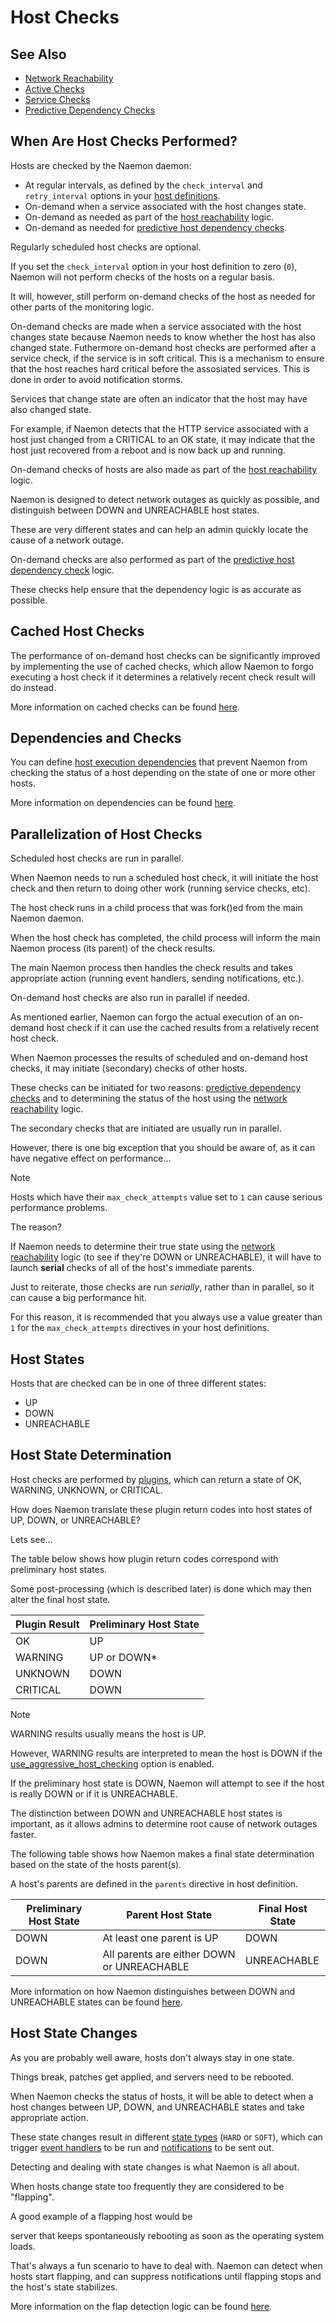 # Host Checks

## See Also
- [Network Reachability](networkreachability)
- [Active Checks](activechecks)
- [Service Checks](servicechecks)
- [Predictive Dependency Checks](dependencychecks)


## When Are Host Checks Performed?

Hosts are checked by the Naemon daemon:

- At regular intervals, as defined by the `check_interval` and `retry_interval` options in your [host definitions](objectdefinitions#host).
- On-demand when a service associated with the host changes state.
- On-demand as needed as part of the [host reachability](networkreachability) logic.
- On-demand as needed for [predictive host dependency checks](dependencychecks).


Regularly scheduled host checks are optional.

If you set the `check_interval` option in your host definition to zero (`0`), Naemon will not perform checks of the hosts on a regular basis.

It will, however, still perform on-demand checks of the host as needed for other parts of the monitoring logic.

On-demand checks are made when a service associated with the host changes state because Naemon needs to know whether the host has also changed state. Futhermore on-demand host checks are performed after a service check, if the service is in soft critical. This is a mechanism to ensure that the host reaches hard critical before the assosiated services. This is done in order to avoid notification storms.

Services that change state are often an indicator that the host may have also changed state.

For example, if Naemon detects that the HTTP service associated with a host just changed from a CRITICAL to an OK state, it may indicate that the host just recovered from a reboot and is now back up and running.

On-demand checks of hosts are also made as part of the [host reachability](networkreachability) logic.

Naemon is designed to detect network outages as quickly as possible, and distinguish between DOWN and UNREACHABLE host states.

These are very different states and can help an admin quickly locate the cause of a network outage.

On-demand checks are also performed as part of the [predictive host dependency check](dependencychecks) logic.

These checks help ensure that the dependency logic is as accurate as possible.

## Cached Host Checks

The performance of on-demand host checks can be significantly improved by implementing the use of cached checks, which allow Naemon to forgo executing a host check if it determines a relatively recent check result will do instead.

More information on cached checks can be found [here](cachedchecks).

## Dependencies and Checks

You can define [host execution dependencies](objectdefinitions#hostdependency) that prevent Naemon from checking the status of a host depending on the state of one or more other hosts.

More information on dependencies can be found [here](dependencies).

## Parallelization of Host Checks

Scheduled host checks are run in parallel.

When Naemon needs to run a scheduled host check, it will initiate the host check and then return to doing other work (running service checks, etc).

The host check runs in a child process that was fork()ed from the main Naemon daemon.

When the host check has completed, the child process will inform the main Naemon process (its parent) of the check results.

The main Naemon process then handles the check results and takes appropriate action (running event handlers, sending notifications, etc.).

On-demand host checks are also run in parallel if needed.

As mentioned earlier, Naemon can forgo the actual execution of an on-demand host check if it can use the cached results from a relatively recent host check.

When Naemon processes the results of scheduled and on-demand host checks, it may initiate (secondary) checks of other hosts.

These checks can be initiated for two reasons: [predictive dependency checks](dependencychecks) and to determining the status of the host using the [network reachability](networkreachability) logic.

The secondary checks that are initiated are usually run in parallel.

However, there is one big exception that you should be aware of, as it can have negative effect on performance...

> [!NOTE]
> Hosts which have their `max_check_attempts` value set to `1` can cause serious performance problems.

The reason?

If Naemon needs to determine their true state using the [network reachability](networkreachability) logic (to see if they're DOWN or UNREACHABLE), it will have to launch **serial** checks of all of the host's immediate parents.

 Just to reiterate, those checks are run *serially*, rather than in parallel, so it can cause a big performance hit.

For this reason, it is recommended that you always use a value greater than `1` for the `max_check_attempts` directives in your host definitions.

## Host States

Hosts that are checked can be in one of three different states:

- UP
- DOWN
- UNREACHABLE

## Host State Determination


Host checks are performed by [plugins](plugins), which can return a state of OK, WARNING, UNKNOWN, or CRITICAL.

How does Naemon translate these plugin return codes into host states of UP, DOWN, or UNREACHABLE?

Lets see...

The table below shows how plugin return codes correspond with preliminary host states.

Some post-processing (which is described later) is done which may then alter the final host state.

| Plugin Result | Preliminary Host State |
|:--------------|:-----------------------|
| OK            | UP                     |
| WARNING       | UP or DOWN*            |
| UNKNOWN       | DOWN                   |
| CRITICAL      | DOWN                   |

> [!NOTE]
> WARNING results usually means the host is UP.

However, WARNING results are interpreted to mean the host is DOWN if the [use_aggressive_host_checking](configmain#use_aggressive_host_checking) option is enabled.

If the preliminary host state is DOWN, Naemon will attempt to see if the host is really DOWN or if it is UNREACHABLE.

The distinction between DOWN and UNREACHABLE host states is important, as it allows admins to determine root cause of network outages faster.

The following table shows how Naemon makes a final state determination based on the state of the hosts parent(s).

A host's parents are defined in the `parents` directive in host definition.

| Preliminary Host State | Parent Host State                          | Final Host State |
|------------------------|--------------------------------------------|------------------|
| DOWN                   | At least one parent is UP                  | DOWN             |
| DOWN                   | All parents are either DOWN or UNREACHABLE | UNREACHABLE      |

More information on how Naemon distinguishes between DOWN and UNREACHABLE states can be found [here](networkreachability).

## Host State Changes

As you are probably well aware, hosts don't always stay in one state.

Things break, patches get applied, and servers need to be rebooted.

When Naemon checks the status of hosts, it will be able to detect when a host changes between UP, DOWN, and UNREACHABLE states and take appropriate action.

These state changes result in different [state types](statetypes) (`HARD` or `SOFT`), which can trigger [event handlers](eventhandlers) to be run and [notifications](notifications) to be sent out.

Detecting and dealing with state changes is what Naemon is all about.

When hosts change state too frequently they are considered to be "flapping".

A good example of a flapping host would be

server that keeps spontaneously rebooting as soon as the operating system loads.

That's always a fun scenario to have to deal with. Naemon can detect when hosts start flapping, and can suppress notifications until flapping stops and the host's state stabilizes.

More information on the flap detection logic can be found [here](flapping).
